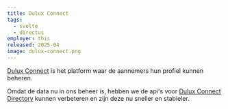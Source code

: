 ```yaml
---
title: Dulux Connect
tags:
  - svelte
  - directus
employer: this
released: 2025-04
image: dulux-connect.png
---
```


[Dulux Connect](https://connect.dulux.co.uk/) is het platform waar de aannemers hun profiel kunnen beheren.

Omdat de data nu in ons beheer is, hebben we de api's voor [Dulux Connect Directory](https://connectdirectory.dulux.co.uk/) kunnen verbeteren en zijn deze nu sneller en stabieler.
